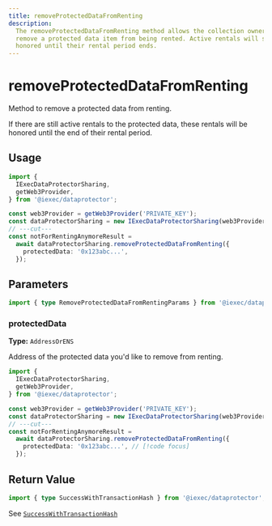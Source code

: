 ```yaml
---
title: removeProtectedDataFromRenting
description:
  The removeProtectedDataFromRenting method allows the collection owner to
  remove a protected data item from being rented. Active rentals will still be
  honored until their rental period ends.
---
```


# removeProtectedDataFromRenting <ChainNotSupportedBadge />

Method to remove a protected data from renting.

If there are still active rentals to the protected data, these rentals will be
honored until the end of their rental period.

## Usage

```ts twoslash
import {
  IExecDataProtectorSharing,
  getWeb3Provider,
} from '@iexec/dataprotector';

const web3Provider = getWeb3Provider('PRIVATE_KEY');
const dataProtectorSharing = new IExecDataProtectorSharing(web3Provider);
// ---cut---
const notForRentingAnymoreResult =
  await dataProtectorSharing.removeProtectedDataFromRenting({
    protectedData: '0x123abc...',
  });
```

## Parameters

```ts twoslash
import { type RemoveProtectedDataFromRentingParams } from '@iexec/dataprotector';
```

### protectedData <RequiredBadge />

**Type:** `AddressOrENS`

Address of the protected data you'd like to remove from renting.

```ts twoslash
import {
  IExecDataProtectorSharing,
  getWeb3Provider,
} from '@iexec/dataprotector';

const web3Provider = getWeb3Provider('PRIVATE_KEY');
const dataProtectorSharing = new IExecDataProtectorSharing(web3Provider);
// ---cut---
const notForRentingAnymoreResult =
  await dataProtectorSharing.removeProtectedDataFromRenting({
    protectedData: '0x123abc...', // [!code focus]
  });
```

## Return Value

```ts twoslash
import { type SuccessWithTransactionHash } from '@iexec/dataprotector';
```

See
[`SuccessWithTransactionHash`](/references/dataProtector/types#successwithtransactionhash)

<script setup>
import RequiredBadge from '@/components/RequiredBadge.vue'
import ChainNotSupportedBadge from '@/components/ChainNotSupportedBadge.vue'
</script>
